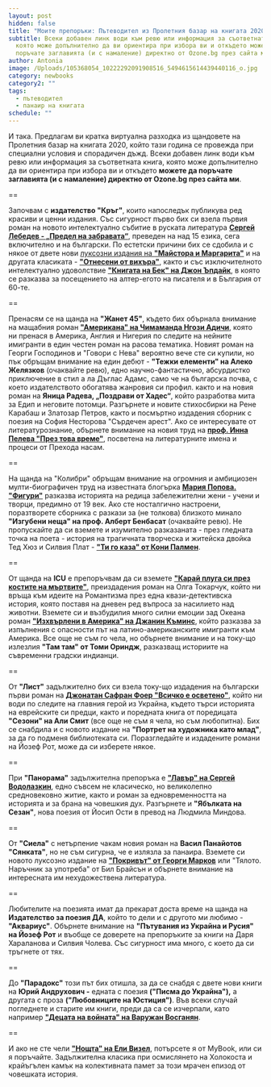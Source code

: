 ```yaml
---
layout: post
hidden: false
title: "Моите препоръки: Пътеводител из Пролетния базар на книгата 2020"
subtitle: Всеки добавен линк води към ревю или информация за съответната книга,
  която може допълнително да ви ориентира при избора ви и откъдето можете да
  поръчате заглавията (и с намаление) директно от Ozone.bg през сайта ми
author: Antonia
image: /Uploads/105368054_10222292091908516_5494615614439440116_o.jpg
category: newbooks
category2: ""
tags:
  - пътеводител
  - панаир на книгата
schedule: ""
---
```

И така. Предлагам ви кратка виртуална разходка из щандовете на Пролетния базар на книгата 2020, който тази година се провежда при специални условия и спорадичен дъжд. Всеки добавен линк води към ревю или информация за съответната книга, която може допълнително да ви ориентира при избора ви и откъдето **можете да поръчате заглавията (и с намаление) директно от Ozone.bg през сайта ми**.

\==

Започвам с **издателство "Кръг"**, които напоследък публикува ред красиви и ценни издания. Със сигурност първо бих си взела първия роман на новото интелектуално събитие в руската литература **[Сергей Лебедев - „Предел на забравата“](https://literaturnirazgovori.com/newbooks/2020/06/22/10-58-%D1%81%D1%8A%D0%B1%D0%B8%D1%82%D0%B8%D0%B5%D1%82%D0%BE-%D0%BF%D1%80%D0%B5%D0%B4%D0%B5%D0%BB-%D0%BD%D0%B0-%D0%B7%D0%B0%D0%B1%D1%80%D0%B0%D0%B2%D0%B0%D1%82%D0%B0-%D0%BE%D1%82-%D1%81%D0%B5%D1%80%D0%B3%D0%B5%D0%B9-%D0%BB%D0%B5%D0%B1%D0%B5%D0%B4%D0%B5%D0%B2-%D0%B8%D0%B7%D0%BB%D0%B8%D0%B7%D0%B0-%D0%B8-%D0%BD%D0%B0-%D0%B1%D1%8A%D0%BB%D0%B3%D0%B0%D1%80%D1%81%D0%BA%D0%B8.html)**, преведен на над 15 езика, сега включително и на български. По естетски причини бих се сдобила и с някое от двете нови [луксозни издания на **"Майстора и Маргарита"**](https://literaturnirazgovori.com/interviews/2020/05/12/12-26-%D0%BC%D0%B0%D0%B9%D1%81%D1%82%D0%BE%D1%80%D0%B0-%D0%B8-%D0%BC%D0%B0%D1%80%D0%B3%D0%B0%D1%80%D0%B8%D1%82%D0%B0-%D0%B2-%D0%B4%D0%B2%D0%B5-%D0%B7%D0%B0%D1%81%D0%BB%D1%83%D0%B6%D0%B5%D0%BD%D0%B8-%D0%B1%D0%B8%D0%B1%D0%BB%D0%B8%D0%BE%D1%84%D0%B8%D0%BB%D1%81%D0%BA%D0%B8-%D0%B8%D0%B7%D0%B4%D0%B0%D0%BD%D0%B8%D1%8F-%D0%BD%D0%B0-%D0%B8%D0%B7%D0%B4-%D0%BA%D1%80%D1%8A%D0%B3.html) и на другата класиката - **["Отнесени от вихъра"](https://literaturnirazgovori.com/newbooks/2020/06/12/10-58-%D0%BE%D1%82%D0%BD%D0%B5%D1%81%D0%B5%D0%BD%D0%B8-%D0%BE%D1%82-%D0%B2%D0%B8%D1%85%D1%8A%D1%80%D0%B0-%D0%B2-%D0%BD%D0%BE%D0%B2%D0%BE-%D0%B5%D1%81%D1%82%D0%B5%D1%82%D1%81%D0%BA%D0%BE-%D0%B8%D0%B7%D0%B4%D0%B0%D0%BD%D0%B8%D0%B5-%D0%B2-%D0%B4%D0%B2%D0%B0-%D1%82%D0%BE%D0%BC%D0%B0.html)**, както и със изключителното интелектуално удоволствие **["Книгата на Бек" на Джон Ъпдайк](https://literaturnirazgovori.com/bookreviews/2020/04/28/12-09-%D0%BA%D0%BE%D0%B3%D0%B0%D1%82%D0%BE-%D0%B4%D0%B6%D0%BE%D0%BD-%D1%8A%D0%BF%D0%B4%D0%B0%D0%B9%D0%BA-%D1%81%D1%82%D0%B0%D0%BD%D0%B0-%D1%85%D0%B5%D0%BD%D1%80%D0%B8-%D0%B1%D0%B5%D0%BA-%D0%B8-%D1%81%D0%B5-%D1%80%D0%B0%D0%B7%D1%85%D0%BE%D0%B4%D0%B8-%D0%B8-%D0%B4%D0%BE-%D0%B1%D1%8A%D0%BB%D0%B3%D0%B0%D1%80%D0%B8%D1%8F.html)**, в която се разказва за посещението на алтер-егото на писателя и в България от 60-те.

\==

Пренасям се на щанда на **"Жанет 45"**, където бих обърнала внимание на мащабния роман **["Американа" на Чимаманда Нгози Адичи](https://literaturnirazgovori.com/bookreviews/2020/06/03/10-53-%D1%80%D0%B5%D1%86%D0%B5%D0%BD%D0%B7%D0%B8%D1%8F-%D0%B0%D0%BC%D0%B5%D1%80%D0%B8%D0%BA%D0%B0%D0%BD%D0%B0-na-%D1%87%D0%B8%D0%BC%D0%B0%D0%BC%D0%B0%D0%BD%D0%B4%D0%B0-%D0%BD%D0%B3%D0%BE%D0%B7%D0%B8-%D0%B0%D0%B4%D0%B8%D1%87%D0%B8-%D0%B5%D0%B4%D0%B8%D0%BD-%D1%87%D0%B5%D1%81%D1%82%D0%B5%D0%BD-%D1%80%D0%BE%D0%BC%D0%B0%D0%BD-%D0%BD%D0%B0-%D1%80%D0%B0%D1%81%D0%BE%D0%B2%D0%B0-%D1%82%D0%B5%D0%BC%D0%B0%D1%82%D0%B8%D0%BA%D0%B0.html)**, която ни пренася в Америка, Англия и Нигерия по следите на нейните имигранти в един честен роман на расова тематика. Новият роман на Георги Господинов и "Говори с Нева" вероятно вече сте си купили, но пък обръщам внимание на един дебют - **"Тежки елементи" на Алеко Желязков** (очаквайте ревю), едно научно-фантастично, абсурдистко приключение в стил а ла Дъглас Адамс, само че на българска почва, с което издателството обогатява жанровия си профил. както и на новия роман на **Яница Радева, „Поздрави от Хадес“**, който разработва мита за Едип и неговите потомци. Разгърнете и новите стихосбирки на Рене Карабаш и Златозар Петров, както и посмъртно издадения сборник с поезия на София Несторова "Сърдечен арест". Ако се интересувате от литературознание, обърнете внимание на новия труд на **[проф. Инна Пелева "През това време"](https://literaturnirazgovori.com/newbooks/2020/06/13/10-05-%D0%BF%D1%80%D0%B5%D0%B7-%D1%82%D0%BE%D0%B2%D0%B0-%D0%B2%D1%80%D0%B5%D0%BC%D0%B5-%D0%BD%D0%BE%D0%B2%D0%B0-%D0%BA%D0%BD%D0%B8%D0%B3%D0%B0-%D0%BD%D0%B0-%D0%BF%D1%80%D0%BE%D1%84-%D0%B8%D0%BD%D0%BD%D0%B0-%D0%BF%D0%B5%D0%BB%D0%B5%D0%B2%D0%B0-%D0%B7%D0%B0-%D0%BB%D0%B8%D1%82%D0%B5%D1%80%D0%B0%D1%82%D1%83%D1%80%D0%B0%D1%82%D0%B0-%D0%BE%D1%82-%D0%BF%D1%80%D0%B5%D1%85%D0%BE%D0%B4%D0%B0-%D0%B4%D0%BE-%D0%B4%D0%BD%D0%B5%D1%81.html)**, посветена на литературните имена и процеси от Прехода насам.

\==

На щанда на "Колибри" обръщам внимание на огромния и амбициозен мулти-биографичен труд на известната блогърка **[Мария Попова. "Фигури"](https://literaturnirazgovori.com/bookreviews/2020/06/17/13-59-%D1%80%D0%B5%D1%86%D0%B5%D0%BD%D0%B7%D0%B8%D1%8F-%D1%84%D0%B8%D0%B3%D1%83%D1%80%D0%B8-%D1%84%D0%B5%D0%BC%D0%B8%D0%BD%D0%B8%D1%81%D1%82%D0%B8%D1%87%D0%BD%D0%BE-%D1%83%D1%80%D0%B0%D0%BD%D0%B8%D1%87%D0%BD%D0%B0%D1%82%D0%B0-%D0%B8%D1%81%D1%82%D0%BE%D1%80%D0%B8%D1%8F-%D0%BD%D0%B0-%D0%BD%D1%8F%D0%BA%D0%BE%D0%BB%D0%BA%D0%BE-%D0%B7%D0%B0%D0%B1%D0%B5%D0%BB%D0%B5%D0%B6%D0%B8%D1%82%D0%B5%D0%BB%D0%BD%D0%B8-%D0%B6%D0%B5%D0%BD%D0%B8.html)** разказва историята на редица забележителни жени - учени и творци, предимно от 19 век. Ако сте носталгично настроени, поразтворете сборника с разкази за (не толкова) близкото минало **"Изгубени неща" на проф. Алберт Бенбасат** (очаквайте ревю). Не пропускайте да си вземете и изумително разказаната - през гледната точка на поета - история на трагичната творческа и житейска двойка Тед Хюз и Силвия Плат - **["Ти го каза" от Кони Палмен](https://literaturnirazgovori.com/bookreviews/2020/02/11/11-37-%D1%80%D0%B5%D1%86%D0%B5%D0%BD%D0%B7%D0%B8%D1%8F-%D1%82%D0%B8-%D0%B3%D0%BE-%D0%BA%D0%B0%D0%B7%D0%B0-%D0%B8%D0%BD%D1%82%D0%B8%D0%BC%D0%BD%D0%B0%D1%82%D0%B0-%D0%B8%D1%81%D1%82%D0%BE%D1%80%D0%B8%D1%8F-%D0%BD%D0%B0-%D1%81%D0%B8%D0%BB%D0%B2%D0%B8%D1%8F-%D0%BF%D0%BB%D0%B0%D1%82-%D0%B8-%D1%82%D0%B5%D0%B4-%D1%85%D1%8E%D0%B7-%D0%B2-%D0%BD%D0%B5%D0%B3%D0%BE%D0%B2%D0%B0%D1%82%D0%B0-%D1%84%D0%B8%D0%BA%D1%86%D0%B8%D0%BE%D0%BD%D0%B0%D0%BB%D0%BD%D0%B0-%D0%B8%D0%B7%D0%BF%D0%BE%D0%B2%D0%B5%D0%B4.html)**. 

\==

От щанда на **ICU** е препоръчвам да си вземете **["Карай плуга си през костите на мъртвите"](https://literaturnirazgovori.com/bookreviews/2020/05/26/11-19-%D0%BAa%D1%80%D0%B0%D0%B9-%D0%BF%D0%BB%D1%83%D0%B3%D0%B0-%D1%81%D0%B8-%D0%BF%D1%80%D0%B5%D0%B7-%D0%BA%D0%BE%D1%81%D1%82%D0%B8%D1%82%D0%B5-%D0%BD%D0%B0-%D0%BC%D1%8A%D1%80%D1%82%D0%B2%D0%B8%D1%82%D0%B5-%D1%80%D0%BE%D0%BC%D0%B0%D0%BD%D1%82%D0%B8%D1%87%D0%BD%D0%B8%D1%82%D0%B5-%D0%B8%D0%B4%D0%B5%D0%B8-%D0%B8-%D0%B1%D0%BB%D0%B5%D0%B9%D0%BA-%D0%B2-%D1%80%D0%BE%D0%BC%D0%B0%D0%BD%D0%B0-%D0%BD%D0%B0-%D0%BE%D0%BB%D0%B3%D0%B0-%D1%82%D0%BE%D0%BA%D0%B0%D1%80%D1%87%D1%83%D0%BA.html)**, преиздадения роман на Олга Токарчук, който ни връща към идеите на Романтизма през една квази-детективска история, която поставя на дневен ред въпроса за насилието над животни. Вземете си и възбудилия много силни емоции зад Океана роман **["Изхвърлени в Америка" на Джанин Къминс](https://literaturnirazgovori.com/bookreviews/2020/05/08/11-44-%D0%B8%D0%B7%D1%85%D0%B2%D1%8A%D1%80%D0%BB%D0%B5%D0%BD%D0%B8-%D0%B2-%D0%B0%D0%BC%D0%B5%D1%80%D0%B8%D0%BA%D0%B0-%D1%81%D1%80%D0%B5%D1%89%D1%83-%D0%BE%D0%B1%D0%B2%D0%B8%D0%BD%D0%B5%D0%BD%D0%B8%D1%8F%D1%82%D0%B0-%D1%87%D0%B5-%D0%B5-%D0%BA%D0%B0%D1%84%D1%8F%D0%B2-%D1%80%D0%BE%D0%BC%D0%B0%D0%BD-%D0%B7%D0%B0-%D0%B1%D0%B5%D0%BB%D0%B8-%D1%87%D0%B8%D1%82%D0%B0%D1%82%D0%B5%D0%BB%D0%B8.html)**, който разказва за изпълнения с опасности път на латино-американските имигранти към Америка. Все още не съм го чела, но обърнете внимание и на току-що излезлия **"Там там" от Томи Ориндж**, разказващ историите на съвременни градски индианци. 

\==

От **"Лист"** задължително бих си взела току-що издадения на български първи роман на **[Джонатан Сафран Фоер "Всичко е осветено"](https://literaturnirazgovori.com/newbooks/2020/06/10/12-49-%D0%B2%D1%81%D0%B8%D1%87%D0%BA%D0%BE-%D0%B5-%D0%BE%D1%81%D0%B2%D0%B5%D1%82%D0%B5%D0%BD%D0%BE-%D0%BD%D0%BE%D0%B2-%D1%80%D0%BE%D0%BC%D0%B0%D0%BD-%D0%BE%D1%82-%D0%B4%D0%B6%D0%BE%D0%BD%D0%B0%D1%82%D0%B0%D0%BD-%D1%81%D0%B0%D1%84%D1%80%D0%B0%D0%BD-%D1%84%D0%BE%D0%B5%D1%80-%D0%BD%D0%B0-%D0%B1%D1%8A%D0%BB%D0%B3%D0%B0%D1%80%D1%81%D0%BA%D0%B8.html)**, който ни води по следите на главния герой из Украйна, където търси историята на еврейските си предци, както и поредната книга от поредицата **"Сезони" на Али Смит** (все още не съм я чела, но съм любопитна). Бих се снабдила и с новото издание на **"Портрет на художника като млад"**, за да го подменя библиотеката си. Поразгледайте и издадените романи на Йозеф Рот, може да си изберете някое.

\==

При **"Панорама"** задължителна препоръка е **["Лавър" на Сергей Водолазкин](https://literaturnirazgovori.com/bookreviews/2020/05/19/14-25-%D0%BB%D0%B0%D0%B2%D1%8A%D1%80-%D0%BD%D0%B0-%D0%B5%D0%B2%D0%B3%D0%B5%D0%BD%D0%B8%D0%B9-%D0%B2%D0%BE%D0%B4%D0%BE%D0%BB%D0%B0%D0%B7%D0%BA%D0%B8%D0%BD-%D0%B6%D0%B8%D1%82%D0%B8%D0%B5-%D0%BD%D0%B0-%D0%BA%D0%B0%D0%B5%D1%89-%D1%81%D0%B5-%D0%B3%D1%80%D0%B5%D1%88%D0%BD%D0%B8%D0%BA-%D0%BF%D0%BE-%D1%81%D1%8A%D0%B2%D1%80%D0%B5%D0%BC%D0%B5%D0%BD%D0%BD%D0%BE%D0%BC%D1%83-%D0%B8-%D0%B8%D1%81%D1%82%D0%BE%D1%80%D0%B8%D1%8F-%D0%B7%D0%B0-%D0%B5%D0%B4%D0%BD%D0%BE%D0%B2%D1%80%D0%B5%D0%BC%D0%B5%D0%BD%D0%BD%D0%BE%D1%81%D1%82%D1%82%D0%B0.html)**, едно съвсем не класическо, но великолепно средновековно житие, както и роман за едновременността на историята и за брана на човешкия дух. Разгърнете и **"Ябълката на Сезан"**, нова поезия от Йосип Ости в превод на Людмила Миндова. 

\==

От **"Сиела"** с нетърпение чакам новия роман на **Васил Панайотов "Сянката"**, но не съм сигурна, че е излязла за панаира. Вземете си новото луксозно издание на **["Покривът" от Георги Марков](https://literaturnirazgovori.com/newbooks/2020/03/25/12-54-%D0%BD%D0%BE%D0%B2%D0%BE-%D0%BB%D1%83%D0%BA%D1%81%D0%BE%D0%B7%D0%BD%D0%BE-%D0%B8%D0%B7%D0%B4%D0%B0%D0%BD%D0%B8%D0%B5-%D0%BD%D0%B0-%D0%BF%D0%BE%D0%BA%D1%80%D0%B8%D0%B2%D1%8A%D1%82-%D0%B7%D0%B0%D0%B1%D1%80%D0%B0%D0%BD%D0%B5%D0%BD%D0%B0%D1%82%D0%B0-%D1%82%D0%B2%D0%BE%D1%80%D0%B1%D0%B0-%D0%BD%D0%B0-%D0%B3%D0%B5%D0%BE%D1%80%D0%B3%D0%B8-%D0%BC%D0%B0%D1%80%D0%BA%D0%BE%D0%B2.html)** или "Тялото. Наръчник за употреба" от Бил Брайсън и обърнете внимание на интересната им нехудожествена литература. 

\==

Любителите на поезията имат да прекарат доста време на щанда на **Издателство за поезия ДА**, който то дели и с другото ми любимо - **"Аквариус"**. Обърнете внимание на **"Пътувания из Украйна и Русия" на Йозеф Рот** и въобще се доверете на препоръките за книги на Даря Хараланова и Силвия Чолева. Със сигурност има много, с което да си тръгнете от тях.

\==

До **"Парадокс"** този път бих отишла, за да се снабдя с двете нови книги на **Юрий Андрухович -** едната с поезия **("Писма до Украйна"),** а другата с проза **("Любовниците на Юстиция")**. Във всеки случай погледнете и старите им книги, преди да са се изчерпали, като например **["Децата на войната" на Варужан Восганян](https://literaturnirazgovori.com/bookreviews/2019/10/18/08-14-%D1%80%D0%B5%D1%86%D0%B5%D0%BD%D0%B7%D0%B8%D1%8F-%D0%B4%D0%B5%D1%86%D0%B0%D1%82%D0%B0-%D0%BD%D0%B0-%D0%B2%D0%BE%D0%B9%D0%BD%D0%B0%D1%82%D0%B0-%D0%B2%D0%B0%D1%80%D1%83%D0%B6%D0%B0%D0%BD-%D0%B2%D0%BE%D1%81%D0%B3%D0%B0%D0%BD%D1%8F%D0%BD-%D0%B0%D0%B1%D1%81%D0%BE%D0%BB%D1%8E%D1%82%D0%BD%D0%BE-%D0%B7%D0%B0%D0%B4%D1%8A%D0%BB%D0%B6%D0%B8%D1%82%D0%B5%D0%BB%D0%B5%D0%BD-%D0%B8%D0%B7%D1%82%D0%BE%D1%87%D0%BD%D0%BE%D0%B5%D0%B2%D1%80%D0%BE%D0%BF%D0%B5%D0%B9%D1%81%D0%BA%D0%B8-%D1%80%D0%BE%D0%BC%D0%B0%D0%BD.html)**.

\==

И ако не сте чели **["Нощта" на Ели Визел](https://literaturnirazgovori.com/bookreviews/2020/06/09/11-36-%D0%BD%D0%BE%D1%89%D1%82%D0%B0-%D0%B7%D0%B0-%D1%81%D0%BC%D1%8A%D1%80%D1%82%D1%82%D0%B0-%D0%BD%D0%B0-%D0%B1%D0%BE%D0%B3%D0%B0-%D0%B8-%D1%81%D0%BC%D1%8A%D1%80%D1%82%D1%82%D0%B0-%D0%BD%D0%B0-%D1%87%D0%BE%D0%B2%D0%B5%D0%BA%D0%B0-%D1%81%D1%80%D0%B5%D0%B4-%D0%BD%D0%B5%D0%BF%D1%80%D0%B5%D0%B4%D1%81%D1%82%D0%B0%D0%B2%D0%B8%D0%BC%D0%BE%D1%82%D0%BE-%D0%B7%D0%BB%D0%BE.html)**, потърсете я от MyBook, или си я поръчайте. Задължителна класика при осмислянето на Холокоста и крайъгълен камък на колективната памет за този мрачен епизод от човешката история.